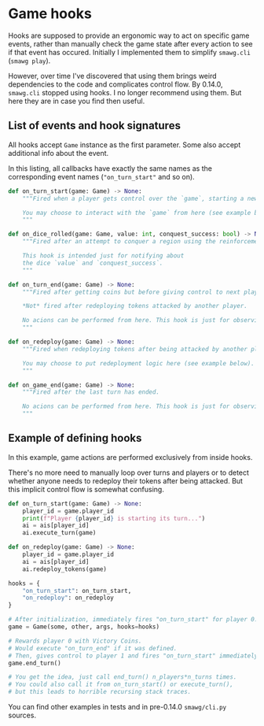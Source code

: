 # Game hooks

Hooks are supposed to provide an ergonomic way to act on specific game events,
rather than manually check the game state after every action to see if that
event has occured. Initially I implemented them to simplify `smawg.cli`
(`smawg play`).

However, over time I've discovered that using them
brings weird dependencies to the code and complicates control flow.
By 0.14.0, `smawg.cli` stopped using hooks. I no longer recommend using them.
But here they are in case you find then useful.

## List of events and hook signatures

All hooks accept `Game` instance as the first parameter.
Some also accept additional info about the event.

In this listing, all callbacks have exactly the same names as the corresponding
event names (`"on_turn_start"` and so on).

```python
def on_turn_start(game: Game) -> None:
    """Fired when a player gets control over the `game`, starting a new turn.

    You may choose to interact with the `game` from here (see example below).
    """

def on_dice_rolled(game: Game, value: int, conquest_success: bool) -> None:
    """Fired after an attempt to conquer a region using the reinforcement dice.

    This hook is intended just for notifying about
    the dice `value` and `conquest_success`.
    """

def on_turn_end(game: Game) -> None:
    """Fired after getting coins but before giving control to next player.

    *Not* fired after redeploying tokens attacked by another player.

    No acions can be performed from here. This hook is just for observing.
    """

def on_redeploy(game: Game) -> None:
    """Fired when redeploying tokens after being attacked by another player.

    You may choose to put redeployment logic here (see example below).
    """

def on_game_end(game: Game) -> None:
    """Fired after the last turn has ended.

    No acions can be performed from here. This hook is just for observing.
    """
```

## Example of defining hooks

In this example, game actions are performed exclusively from inside hooks.

There's no more need to manually loop over turns and players or to detect
whether anyone needs to redeploy their tokens after being attacked. But this
implicit control flow is somewhat confusing.

```python
def on_turn_start(game: Game) -> None:
    player_id = game.player_id
    print(f"Player {player_id} is starting its turn...")
    ai = ais[player_id]
    ai.execute_turn(game)

def on_redeploy(game: Game) -> None:
    player_id = game.player_id
    ai = ais[player_id]
    ai.redeploy_tokens(game)

hooks = {
    "on_turn_start": on_turn_start,
    "on_redeploy": on_redeploy
}

# After initialization, immediately fires "on_turn_start" for player 0.
game = Game(some, other, args, hooks=hooks)

# Rewards player 0 with Victory Coins.
# Would execute "on_turn_end" if it was defined.
# Then, gives control to player 1 and fires "on_turn_start" immediately.
game.end_turn()

# You get the idea, just call end_turn() n_players*n_turns times.
# You could also call it from on_turn_start() or execute_turn(),
# but this leads to horrible recursing stack traces.
```

You can find other examples in tests and in pre-0.14.0 `smawg/cli.py` sources.
